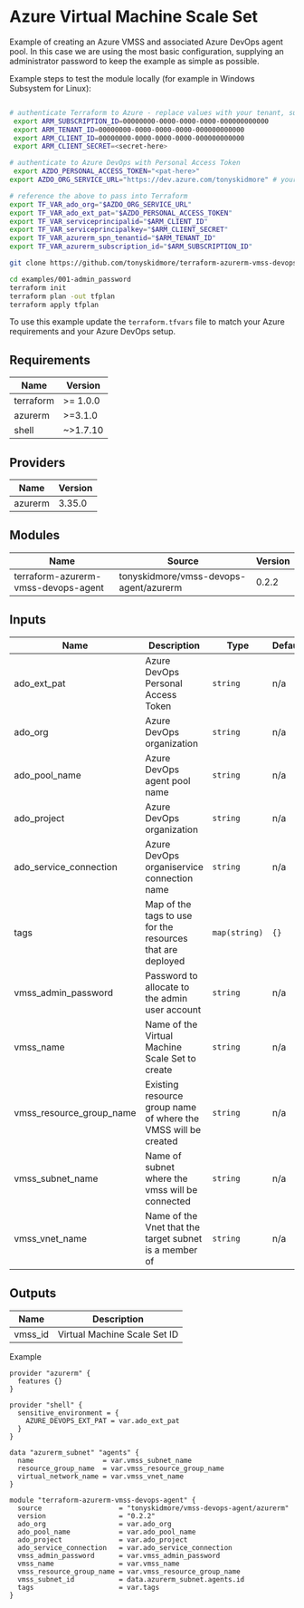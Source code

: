 # Azure Virtual Machine Scale Set

Example of creating an Azure VMSS and associated Azure DevOps agent pool.
In this case we are using the most basic configuration, supplying an administrator password
to keep the example as simple as possible.

Example steps to test the module locally (for example in Windows Subsystem for Linux):

````bash

# authenticate Terraform to Azure - replace values with your tenant, subscription and service principal values
 export ARM_SUBSCRIPTION_ID=00000000-0000-0000-0000-000000000000
 export ARM_TENANT_ID=00000000-0000-0000-0000-000000000000
 export ARM_CLIENT_ID=00000000-0000-0000-0000-000000000000
 export ARM_CLIENT_SECRET=<secret-here>

# authenticate to Azure DevOps with Personal Access Token
 export AZDO_PERSONAL_ACCESS_TOKEN="<pat-here>"
export AZDO_ORG_SERVICE_URL="https://dev.azure.com/tonyskidmore" # your organization here

# reference the above to pass into Terraform
export TF_VAR_ado_org="$AZDO_ORG_SERVICE_URL"
export TF_VAR_ado_ext_pat="$AZDO_PERSONAL_ACCESS_TOKEN"
export TF_VAR_serviceprincipalid="$ARM_CLIENT_ID"
export TF_VAR_serviceprincipalkey="$ARM_CLIENT_SECRET"
export TF_VAR_azurerm_spn_tenantid="$ARM_TENANT_ID"
export TF_VAR_azurerm_subscription_id="$ARM_SUBSCRIPTION_ID"

git clone https://github.com/tonyskidmore/terraform-azurerm-vmss-devops-agent.git

cd examples/001-admin_password
terraform init
terraform plan -out tfplan
terraform apply tfplan

````

To use this example update the `terraform.tfvars` file to match your Azure requirements and your Azure DevOps setup.

<!-- BEGIN_TF_DOCS -->

## Requirements

| Name | Version |
|------|---------|
| terraform | >= 1.0.0 |
| azurerm | >=3.1.0 |
| shell | ~>1.7.10 |
## Providers

| Name | Version |
|------|---------|
| azurerm | 3.35.0 |
## Modules

| Name | Source | Version |
|------|--------|---------|
| terraform-azurerm-vmss-devops-agent | tonyskidmore/vmss-devops-agent/azurerm | 0.2.2 |
## Inputs

| Name | Description | Type | Default | Required |
|------|-------------|------|---------|:--------:|
| ado\_ext\_pat | Azure DevOps Personal Access Token | `string` | n/a | yes |
| ado\_org | Azure DevOps organization | `string` | n/a | yes |
| ado\_pool\_name | Azure DevOps agent pool name | `string` | n/a | yes |
| ado\_project | Azure DevOps organization | `string` | n/a | yes |
| ado\_service\_connection | Azure DevOps organiservice connection name | `string` | n/a | yes |
| tags | Map of the tags to use for the resources that are deployed | `map(string)` | `{}` | no |
| vmss\_admin\_password | Password to allocate to the admin user account | `string` | n/a | yes |
| vmss\_name | Name of the Virtual Machine Scale Set to create | `string` | n/a | yes |
| vmss\_resource\_group\_name | Existing resource group name of where the VMSS will be created | `string` | n/a | yes |
| vmss\_subnet\_name | Name of subnet where the vmss will be connected | `string` | n/a | yes |
| vmss\_vnet\_name | Name of the Vnet that the target subnet is a member of | `string` | n/a | yes |
## Outputs

| Name | Description |
|------|-------------|
| vmss\_id | Virtual Machine Scale Set ID |

Example

```hcl
provider "azurerm" {
  features {}
}

provider "shell" {
  sensitive_environment = {
    AZURE_DEVOPS_EXT_PAT = var.ado_ext_pat
  }
}

data "azurerm_subnet" "agents" {
  name                 = var.vmss_subnet_name
  resource_group_name  = var.vmss_resource_group_name
  virtual_network_name = var.vmss_vnet_name
}

module "terraform-azurerm-vmss-devops-agent" {
  source                   = "tonyskidmore/vmss-devops-agent/azurerm"
  version                  = "0.2.2"
  ado_org                  = var.ado_org
  ado_pool_name            = var.ado_pool_name
  ado_project              = var.ado_project
  ado_service_connection   = var.ado_service_connection
  vmss_admin_password      = var.vmss_admin_password
  vmss_name                = var.vmss_name
  vmss_resource_group_name = var.vmss_resource_group_name
  vmss_subnet_id           = data.azurerm_subnet.agents.id
  tags                     = var.tags
}
```
<!-- END_TF_DOCS -->
